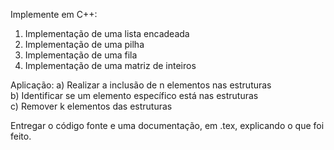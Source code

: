 Implemente em C++: 

1) Implementação de uma lista encadeada 
2) Implementação de uma pilha 
3) Implementação de uma fila 
4) Implementação de uma matriz de inteiros 

Aplicação: 
a) Realizar a inclusão de n elementos nas estruturas
<br>
b) Identificar se um elemento específico está nas estruturas
<br>
c) Remover k elementos das estruturas 

Entregar o código fonte e uma documentação, em .tex, explicando o que foi feito. 
